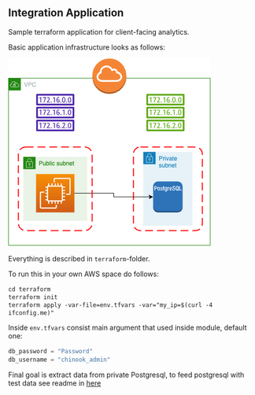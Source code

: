 ## Integration Application

Sample terraform application for client-facing analytics.

Basic application infrastructure looks as follows:

![stage1.png](diagrams%2Fstage1.png)

Everything is described in `terraform`-folder.

To run this in your own AWS space do follows:

```shell
cd terraform
terraform init
terraform apply -var-file=env.tfvars -var="my_ip=$(curl -4 ifconfig.me)"
```

Inside `env.tfvars` consist main argument that used inside module, default one:

```terraform
db_password = "Password"
db_username = "chinook_admin"
```

Final goal is extract data from private Postgresql, to feed postgresql with test data see readme in [here](./loadgen)
